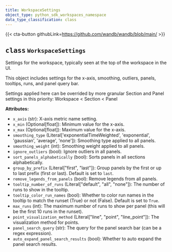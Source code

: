 ```yaml
---
title: WorkspaceSettings
object_type: python_sdk_workspaces_namespace
data_type_classification: class
---
```


{{< cta-button githubLink=https://github.com/wandb/wandb/blob/main/ >}}




## <kbd>class</kbd> `WorkspaceSettings`
Settings for the workspace, typically seen at the top of the workspace in the UI. 

This object includes settings for the x-axis, smoothing, outliers, panels, tooltips, runs, and panel query bar. 

Settings applied here can be overrided by more granular Section and Panel settings in this priority: Workspace < Section < Panel 



**Attributes:**
 
 - `x_axis` (str):  X-axis metric name setting. 
 - `x_min` (Optional[float]):  Minimum value for the x-axis. 
 - `x_max` (Optional[float]):  Maximum value for the x-axis. 
 - `smoothing_type` (Literal['exponentialTimeWeighted', 'exponential', 'gaussian', 'average', 'none']):  Smoothing  type applied to all panels. 
 - `smoothing_weight` (int):  Smoothing weight applied to all panels. 
 - `ignore_outliers` (bool):  Ignore outliers in all panels. 
 - `sort_panels_alphabetically` (bool):  Sorts panels in all sections alphabetically. 
 - `group_by_prefix` (Literal["first", "last"]):  Group panels by the first or up to last  prefix (first or last). Default is set to `last`. 
 - `remove_legends_from_panels` (bool):  Remove legends from all panels. 
 - `tooltip_number_of_runs` (Literal["default", "all", "none"]):  The number of runs to show in the tooltip. 
 - `tooltip_color_run_names` (bool):  Whether to color run names in the tooltip to  match the runset (True) or not (False). Default is set to `True`. 
 - `max_runs` (int):  The maximum number of runs to show per panel (this will be the first 10 runs in the runset). 
 - `point_visualization_method` (Literal["line", "point", "line_point"]):  The visualization method for points. 
 - `panel_search_query` (str):  The query for the panel search bar (can be a regex expression). 
 - `auto_expand_panel_search_results` (bool):  Whether to auto expand the panel search results. 




